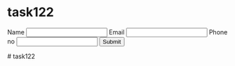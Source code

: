 # task122
<html lang="en">
<head>
    <meta charset="UTF-8">
    <meta http-equiv="X-UA-Compatible" content="IE=edge">
    <meta name="viewport" content="width=device-width, initial-scale=1.0">
    <title>Document</title>
</head>
<body>
    <form onsubmit="savelocal(event)"
    <label>Name</label>
    <input type="text" name="username" required/>
    <label>Email</label>
    <input type="email" name="emailId" required/>
    <label>Phone no</label>
    <input type="tel" name="phonenumber" required/>
    <button> Submit </button>
</form>
<ul id='listofitems'></ul>
<script>
    function savelocal(event) {
        event.preventDefault();
        const name = event.target.username.value;
        const email = event.target.emailId.value;  
        const phonenumber = event.target.phonenumber.value;
        const obj = {
            name:name,
            email:email, 
            phonenumber:phonenumber

        }
        localStorage.setItem(obj.email, JSON.stringify(obj))
        showUserOnScreen(obj)
    }
        function showUserOnScreen(obj) {
            const parentElem = document.getElementById("listofitems")
            const childElement = document.createElement("li") 
            childElement.textContent =   obj.name + '-' + obj.email + '-' + obj.phonenumber
            parentElem.appendChild(childElement)
   }
</script>
    </body>
</body>
</html># task122
